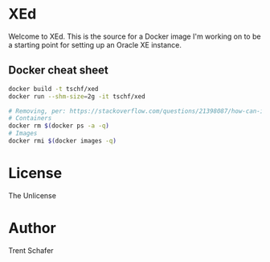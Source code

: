 # XEd

Welcome to XEd. This is the source for a Docker image I'm working on to be a starting point for setting up an Oracle XE instance. 

## Docker cheat sheet

```bash
docker build -t tschf/xed  
docker run --shm-size=2g -it tschf/xed

# Removing, per: https://stackoverflow.com/questions/21398087/how-can-i-delete-dockers-images
# Containers
docker rm $(docker ps -a -q)
# Images
docker rmi $(docker images -q)
```

# License

The Unlicense

# Author

Trent Schafer



